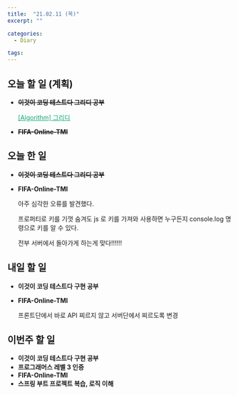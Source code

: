```yaml
---
title:  "21.02.11 (목)"
excerpt: ""

categories:
  - Diary

tags:
---
```


## 오늘 할 일 (계획)

- ~~**이것이 코딩 테스트다 그리디 공부**~~

  <a href="https://velog.io/@nam-ki-bok/Algorithm-%EA%B7%B8%EB%A6%AC%EB%94%94" style="color:#0FA678">[Algorithm] 그리디</a>

- ~~**FIFA-Online-TMI**~~


## 오늘 한 일

- ~~**이것이 코딩 테스트다 그리디 공부**~~

- **FIFA-Online-TMI**

  아주 심각한 오류를 발견했다.

  프로퍼티로 키를 기껏 숨겨도 js 로 키를 가져와 사용하면 누구든지 console.log 명령으로 키를 알 수 있다.

  전부 서버에서 돌아가게 하는게 맞다!!!!!!


##  내일 할 일

- **이것이 코딩 테스트다 구현 공부**

- **FIFA-Online-TMI**

  프론트단에서 바로 API 찌르지 않고 서버단에서 찌르도록 변경


## 이번주 할 일

- **이것이 코딩 테스트다 구현 공부**
- **프로그래머스 레벨 3 인증**
- **FIFA-Online-TMI**
- **스프링 부트 프로젝트 복습, 로직 이해**

<br>